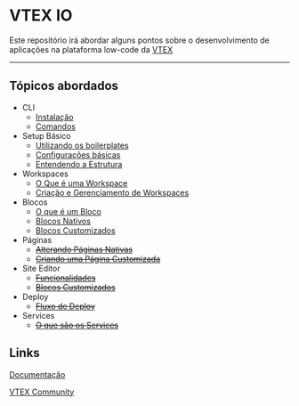 # VTEX IO
 Este repositório irá abordar alguns pontos sobre o desenvolvimento de aplicações na plataforma low-code da [VTEX](https://vtex.com/)

---

## Tópicos abordados
* CLI
  * [Instalação](docs/pt/cli/01_instalacao.md)
  * [Comandos](docs/pt/cli/02_comandos.md)
* Setup Básico
  * [Utilizando os boilerplates](docs/pt/setup/01_utilizando_os_boilerplates.md)
  * [Configurações básicas](docs/pt/setup/02_configuracoes_basicas.md)
  * [Entendendo a Estrutura](docs/pt/setup/03_entendendo_a_estrutura.md)
* Workspaces
  * [O Que é uma Workspace](docs/pt/workspaces/01_oque_e_uma_workspace.md)
  * [Criação e Gerenciamento de Workspaces](docs/pt/workspaces/02_criando_e_gerenciando_workspaces.md)
* Blocos
  * [O que é um Bloco](docs/pt/blocos/01_o_que_e_um_bloco.md)
  * [Blocos Nativos](docs/pt/blocos/02_blocos_nativos.md)
  * [Blocos Customizados](docs/pt/blocos/03_blocos_customizados.md)
* Páginas
  * <del> [Alterando Páginas Nativas](#) </del>
  * <del> [Criando uma Página Customizada](#) </del>
* Site Editor
  * <del> [Funcionalidades](#) </del>
  * <del> [Blocos Customizados](#) </del>
* Deploy
  * <del> [Fluxo de Deploy](#) </del>
* Services
  * <del> [O que são os Services](#) </del>

## Links
[Documentação](https://developers.vtex.com/vtex-developer-docs/docs/welcome)
  
[VTEX Community](https://community.vtex.com/)